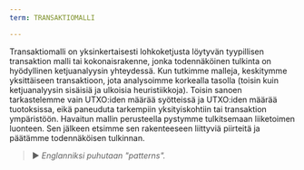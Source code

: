 ```yaml
---
term: TRANSAKTIOMALLI

---
```

Transaktiomalli on yksinkertaisesti lohkoketjusta löytyvän tyypillisen transaktion malli tai kokonaisrakenne, jonka todennäköinen tulkinta on hyödyllinen ketjuanalyysin yhteydessä. Kun tutkimme malleja, keskitymme yksittäiseen transaktioon, jota analysoimme korkealla tasolla (toisin kuin ketjuanalyysin sisäisiä ja ulkoisia heuristiikkoja). Toisin sanoen tarkastelemme vain UTXO:iden määrää syötteissä ja UTXO:iden määrää tuotoksissa, eikä paneuduta tarkempiin yksityiskohtiin tai transaktion ympäristöön. Havaitun mallin perusteella pystymme tulkitsemaan liiketoimen luonteen. Sen jälkeen etsimme sen rakenteeseen liittyviä piirteitä ja päätämme todennäköisen tulkinnan.

> ► *Englanniksi puhutaan "patterns".*